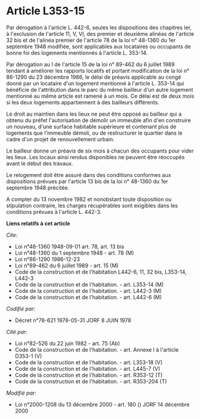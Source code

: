 # Article L353-15

Par dérogation à l'article L. 442-6, seules les dispositions des chapitres Ier, à l'exclusion de l'article 11, V, VI, des
premier et deuxième alinéas de l'article 32 bis et de l'alinéa premier de l'article 78 de la loi n° 48-1360 du 1er septembre
1948 modifiée, sont applicables aux locataires ou occupants de bonne foi des logements mentionnés à l'article L. 353-14.

Par dérogation au I de l'article 15 de la loi n° 89-462 du 6 juillet 1989 tendant à améliorer les rapports locatifs et
portant modification de la loi n° 86-1290 du 23 décembre 1986, le délai de préavis applicable au congé donné par un locataire
d'un logement mentionné à l'article L. 353-14 qui bénéficie de l'attribution dans le parc du même bailleur d'un autre
logement mentionné au même article est ramené à un mois. Ce délai est de deux mois si les deux logements appartiennent à des
bailleurs différents.

Le droit au maintien dans les lieux ne peut être opposé au bailleur qui a obtenu du préfet l'autorisation de démolir un
immeuble afin d'en construire un nouveau, d'une surface habitable supérieure et contenant plus de logements que l'immeuble
démoli, ou de restructurer le quartier dans le cadre d'un projet de renouvellement urbain.

Le bailleur donne un préavis de six mois à chacun des occupants pour vider les lieux. Les locaux ainsi rendus disponibles ne
peuvent être réoccupés avant le début des travaux.

Le relogement doit être assuré dans des conditions conformes aux dispositions prévues par l'article 13 bis de la loi n°
48-1360 du 1er septembre 1948 précitée.

A compter du 13 novembre 1982 et nonobstant toute disposition ou stipulation contraire, les charges récupérables sont
exigibles dans les conditions prévues à l'article L. 442-3.

**Liens relatifs à cet article**

_Cite_:

  - Loi n°48-1360 1948-09-01 art. 78, art. 13 bis
  - Loi n°48-1360 du 1 septembre 1948 - art. 78 (M)
  - Loi n°86-1290 1986-12-23
  - Loi n°89-462 du 6 juillet 1989 - art. 15 (M)
  - Code de la construction et de l'habitation L442-6, 11, 32 bis, L353-14, L442-3
  - Code de la construction et de l'habitation. - art. L353-14 (M)
  - Code de la construction et de l'habitation. - art. L442-3 (M)
  - Code de la construction et de l'habitation. - art. L442-6 (M)

_Codifié par_:

  - Décret n°78-621 1978-05-31 JORF 8 JUIN 1978

_Cité par_:

  - Loi n°82-526 du 22 juin 1982 - art. 75 (Ab)
  - Code de la construction et de l'habitation. - art. Annexe I à l'article D353-1 (V)
  - Code de la construction et de l'habitation. - art. L353-18 (V)
  - Code de la construction et de l'habitation. - art. L445-7 (V)
  - Code de la construction et de l'habitation. - art. R353-12 (T)
  - Code de la construction et de l'habitation. - art. R353-204 (T)

_Modifié par_:

  - Loi n°2000-1208 du 13 décembre 2000 - art. 180 () JORF 14 décembre 2000
